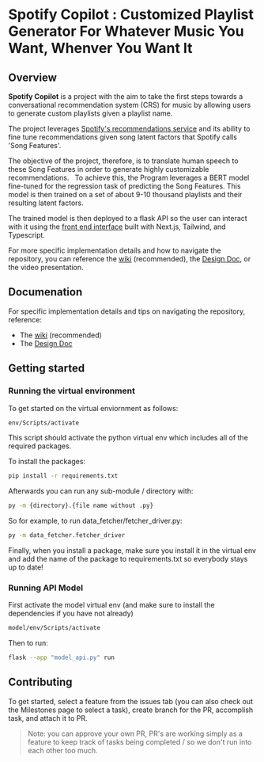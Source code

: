 # Spotify Copilot : Customized Playlist Generator For Whatever Music You Want, Whenver You Want It 

## Overview
**Spotify Copilot** is a project with the aim to take the first steps towards a conversational recommendation system (CRS) for music by allowing users to generate custom playlists given a playlist name. 

The project leverages [Spotify's recommendations service](https://developer.spotify.com/documentation/web-api/reference/get-recommendations) and its ability to fine tune recommendations given song latent factors that Spotify calls 'Song Features'. 

The objective of the project, therefore, is to translate human speech to these Song Features in order to generate highly customizable recommendations.
 
To achieve this, the Program leverages a BERT model fine-tuned for the regression task of predicting the Song Features. This model is then trained on a set of about 9-10 thousand playlists and their resulting latent factors. 

The trained model is then deployed to a flask API so the user can interact with it using the [front end interface](https://github.com/m-ruiz21/SpotifyRecommender-FrontEnd) built with Next.js, Tailwind, and Typescript.

For more specific implementation details and how to navigate the repository, you can reference the [wiki](https://github.com/m-ruiz21/SpotifyRecommender/wiki) (recommended), the [Design Doc](https://docs.google.com/document/d/1zC-kdPw4mLZAQSHgnoq8gnnF_FW-U8kmtuk2DkBA-6E/edit?usp=sharing), or the video presentation.

## Documenation
For specific implementation details and tips on navigating the repository, reference:
- The [wiki](https://github.com/m-ruiz21/SpotifyRecommender/wiki) (recommended)
- The [Design Doc](https://docs.google.com/document/d/1zC-kdPw4mLZAQSHgnoq8gnnF_FW-U8kmtuk2DkBA-6E/edit?usp=sharing)

## Getting started
### Running the virtual environment
To get started on the virtual enviornment as follows:
```bash
env/Scripts/activate
```
This script should activate the python virtual env which includes all of the required packages.  

To install the packages: 
```bash
pip install -r requirements.txt
```

Afterwards you can run any sub-module / directory with:
```bash
py -m {directory}.{file name without .py}
```

So for example, to run data_fetcher/fetcher_driver.py:
```bash
py -m data_fetcher.fetcher_driver
```

Finally, when you install a package, make sure you install it in the virtual env and add the name of the package to requirements.txt so everybody stays up to date!
### Running API Model
First activate the model virtual env (and make sure to install the dependencies if you have not already)
```bash
model/env/Scripts/activate
```

Then to run:
```bash
flask --app "model_api.py" run
```

## Contributing
To get started, select a feature from the issues tab (you can also check out the Milestones page to select a task), create branch for the PR, accomplish task, and attach it to PR.  

>Note: you can approve your own PR, PR's are working simply as a feature to keep track of tasks being completed / so we don't run into each other too much.
